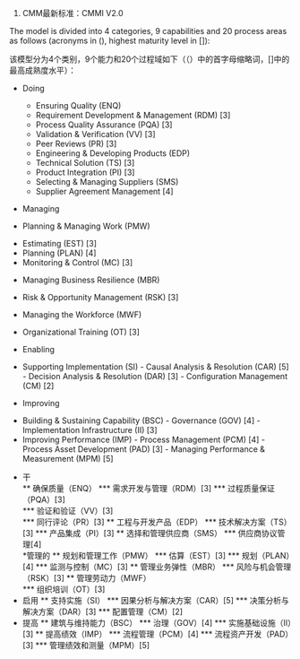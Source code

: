 1.  CMM最新标准：CMMI V2.0

  The model is divided into 4 categories, 9 capabilities and 20 process areas as follows (acronyms in (), highest maturity level in []):
  
  该模型分为4个类别，9个能力和20个过程域如下（（）中的首字母缩略词，[]中的最高成熟度水平）：
  
* Doing
  +  Ensuring Quality (ENQ)
  
   -  Requirement Development & Management (RDM) [3]
   -  Process Quality Assurance (PQA) [3]
   -  Validation & Verification (VV) [3]
   -  Peer Reviews (PR) [3]
   
  +  Engineering & Developing Products (EDP)
  
   -  Technical Solution (TS) [3]
   -  Product Integration (PI) [3]  
   
  +  Selecting & Managing Suppliers (SMS)
  
   -  Supplier Agreement Management [4]   
*  Managing

  +  Planning & Managing Work (PMW)
  
   -  Estimating (EST) [3]
   -  Planning (PLAN) [4]
   -  Monitoring & Control (MC) [3]   
   
  +  Managing Business Resilience (MBR) 
   
   - Risk & Opportunity Management (RSK) [3]  
   
  +   Managing the Workforce (MWF)
  
   -  Organizational Training (OT) [3] 
   
*  Enabling
  +    Supporting Implementation (SI)
    -  Causal Analysis & Resolution (CAR) [5]
    -  Decision Analysis & Resolution (DAR) [3]
    -  Configuration Management (CM) [2]  
*  Improving
  +    Building & Sustaining Capability (BSC)
    -  Governance (GOV) [4]
    -  Implementation Infrastructure (II) [3]
  +    Improving Performance (IMP)
    -  Process Management (PCM) [4]
    -  Process Asset Development (PAD) [3]
    -  Managing Performance & Measurement (MPM) [5]

*  干  
**   确保质量（ENQ） 
***   需求开发与管理（RDM）[3] 
***   过程质量保证（PQA）[3]  
***   验证和验证（VV）[3]  
***   同行评论（PR）[3]
**  工程与开发产品（EDP）
***   技术解决方案（TS）[3] 
***   产品集成（PI）[3]
**  选择和管理供应商（SMS） 
***  供应商协议管理[4]  
*管理的 
**  规划和管理工作（PMW）
***  估算（EST）[3] 
***  规划（PLAN）[4] 
***  监测与控制（MC）[3] 
**  管理业务弹性（MBR） 
***  风险与机会管理（RSK）[3] 
** 管理劳动力（MWF）  
***  组织培训（OT）[3]
* 启用
** 支持实施（SI）
*** 因果分析与解决方案（CAR）[5]
*** 决策分析与解决方案（DAR）[3]
*** 配置管理（CM）[2]
* 提高
** 建筑与维持能力（BSC）
*** 治理（GOV）[4]
*** 实施基础设施（II）[3]
** 提高绩效（IMP）
*** 流程管理（PCM）[4]
*** 流程资产开发（PAD）[3]
*** 管理绩效和测量（MPM）[5]
